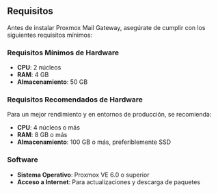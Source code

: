 ## Requisitos

Antes de instalar Proxmox Mail Gateway, asegúrate de cumplir con los siguientes requisitos mínimos:

### Requisitos Mínimos de Hardware

- **CPU**: 2 núcleos
- **RAM**: 4 GB
- **Almacenamiento**: 50 GB

### Requisitos Recomendados de Hardware

Para un mejor rendimiento y en entornos de producción, se recomienda:

- **CPU**: 4 núcleos o más
- **RAM**: 8 GB o más
- **Almacenamiento**: 100 GB o más, preferiblemente SSD

### Software

- **Sistema Operativo**: Proxmox VE 6.0 o superior
- **Acceso a Internet**: Para actualizaciones y descarga de paquetes

